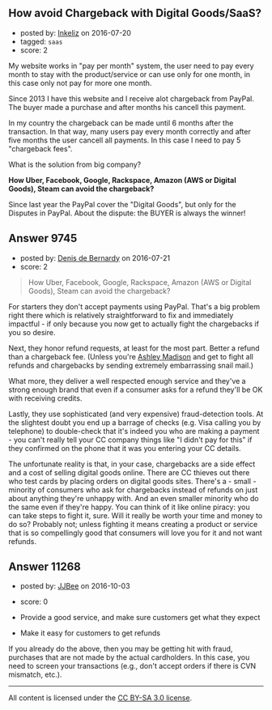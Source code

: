 ## How avoid Chargeback with Digital Goods/SaaS?

- posted by: [Inkeliz](https://stackexchange.com/users/3650769/inkeliz) on 2016-07-20
- tagged: `saas`
- score: 2

My website works in "pay per month" system, the user need to pay every month to stay with the product/service or can use only for one month, in this case only not pay for more one month.

Since 2013 I have this website and I receive alot chargeback from PayPal. The buyer made a purchase and after months his cancell this payment. 

In my country the chargeback can be made until 6 months after the transaction. In that way, many users pay every month correctly and after five months the user cancell all payments. In this case I need to pay 5 "chargeback fees".

What is the solution from big company?

**How Uber, Facebook, Google, Rackspace, Amazon (AWS or Digital Goods), Steam can avoid the chargeback?** 

Since last year the PayPal cover the "Digital Goods", but only for the Disputes in PayPal. About the dispute: the BUYER is always the winner!




## Answer 9745

- posted by: [Denis de Bernardy](https://stackexchange.com/users/182468/denis-de-bernardy) on 2016-07-21
- score: 2

> How Uber, Facebook, Google, Rackspace, Amazon (AWS or Digital Goods), Steam can avoid the chargeback?

For starters they don't accept payments using PayPal. That's a big problem right there which is relatively straightforward to fix and immediately impactful - if only because you now get to actually fight the chargebacks if you so desire.

Next, they honor refund requests, at least for the most part. Better a refund than a chargeback fee. (Unless you're [Ashley Madison](http://money.cnn.com/2016/07/08/technology/ashley-madison-dispute-bill/) and get to fight all refunds and chargebacks by sending extremely embarrassing snail mail.)

What more, they deliver a well respected enough service and they've a strong enough brand that even if a consumer asks for a refund they'll be OK with receiving credits.

Lastly, they use sophisticated (and very expensive) fraud-detection tools. At the slightest doubt you end up a barrage of checks (e.g. Visa calling you by telephone) to double-check that it's indeed you who are making a payment - you can't really tell your CC company things like "I didn't pay for this" if they confirmed on the phone that it was you entering your CC details.

The unfortunate reality is that, in your case, chargebacks are a side effect and a cost of selling digital goods online. There are CC thieves out there who test cards by placing orders on digital goods sites. There's a - small - minority of consumers who ask for chargebacks instead of refunds on just about anything they're unhappy with. And an even smaller minority who do the same even if they're happy. You can think of it like online piracy: you can take steps to fight it, sure. Will it really be worth your time and money to do so? Probably not; unless fighting it means creating a product or service that is so compellingly good that consumers will love you for it and not want refunds.


## Answer 11268

- posted by: [JJBee](https://stackexchange.com/users/6998558/jjbee) on 2016-10-03
- score: 0

 - Provide a good service, and make sure customers get what they expect
 - Make it easy for customers to get refunds

If you already do the above, then you may be getting hit with fraud, purchases that are not made by the actual cardholders. In this case, you need to screen your transactions (e.g., don't accept orders if there is CVN mismatch, etc.).



---

All content is licensed under the [CC BY-SA 3.0 license](https://creativecommons.org/licenses/by-sa/3.0/).
